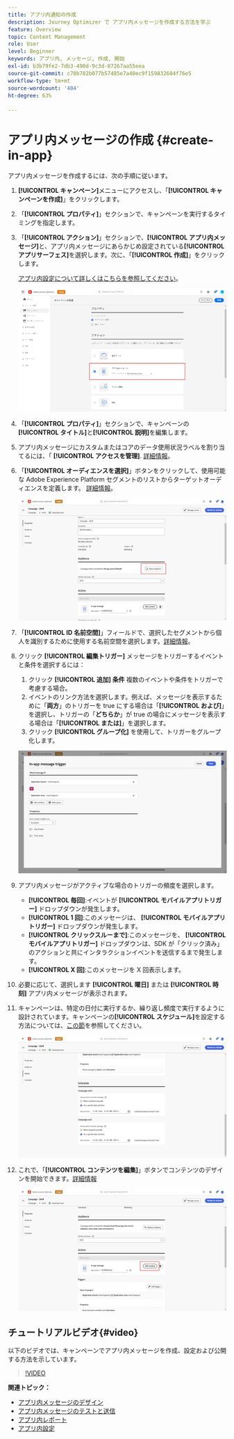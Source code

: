 ```yaml
---
title: アプリ内通知の作成
description: Journey Optimizer で アプリ内メッセージを作成する方法を学ぶ
feature: Overview
topic: Content Management
role: User
level: Beginner
keywords: アプリ内, メッセージ, 作成, 開始
exl-id: b3b79fe2-7db3-490d-9c3d-87267aa55eea
source-git-commit: c70b782b077b57485e7a40ec9f159832604f76e5
workflow-type: tm+mt
source-wordcount: '404'
ht-degree: 63%

---
```


# アプリ内メッセージの作成  {#create-in-app}

アプリ内メッセージを作成するには、次の手順に従います。

1. **[!UICONTROL キャンペーン]**&#x200B;メニューにアクセスし、「**[!UICONTROL キャンペーンを作成]**」をクリックします。

1. 「**[!UICONTROL プロパティ]**」セクションで、キャンペーンを実行するタイミングを指定します。

1. 「**[!UICONTROL アクション]**」セクションで、**[!UICONTROL アプリ内メッセージ]**&#x200B;と、アプリ内メッセージにあらかじめ設定されている&#x200B;**[!UICONTROL アプリサーフェス]**&#x200B;を選択します。次に、「**[!UICONTROL 作成]**」をクリックします。

   [アプリ内設定について詳しくはこちらを参照してください](inapp-configuration.md)。

   ![](assets/in_app_create_1.png)

1. 「**[!UICONTROL プロパティ]**」セクションで、キャンペーンの&#x200B;**[!UICONTROL タイトル]**&#x200B;と&#x200B;**[!UICONTROL 説明]**&#x200B;を編集します。

1. アプリ内メッセージにカスタムまたはコアのデータ使用状況ラベルを割り当てるには、「 **[!UICONTROL アクセスを管理]**. [詳細情報](../administration/object-based-access.md)。

1. 「**[!UICONTROL オーディエンスを選択]**」ボタンをクリックして、使用可能な Adobe Experience Platform セグメントのリストからターゲットオーディエンスを定義します。 [詳細情報](../segment/about-segments.md)。

   ![](assets/in_app_create_2.png)

1. 「**[!UICONTROL ID 名前空間]**」フィールドで、選択したセグメントから個人を識別するために使用する名前空間を選択します。[詳細情報](../event/about-creating.md#select-the-namespace)。

1. クリック **[!UICONTROL 編集トリガー]** メッセージをトリガーするイベントと条件を選択するには：

   1. クリック **[!UICONTROL 追加] 条件** 複数のイベントや条件をトリガーで考慮する場合。
   1. イベントのリンク方法を選択します。例えば、メッセージを表示するために「**両方**」のトリガーを true にする場合は「**[!UICONTROL および]**」を選択し、トリガーの「**どちらか**」が true の場合にメッセージを表示する場合は「**[!UICONTROL または]**」を選択します。
   1. クリック **[!UICONTROL グループ化]** を使用して、トリガーをグループ化します。

   ![](assets/in_app_create_3.png)

1. アプリ内メッセージがアクティブな場合のトリガーの頻度を選択します。

   * **[!UICONTROL 毎回]**:イベントが **[!UICONTROL モバイルアプリトリガー]** ドロップダウンが発生します。
   * **[!UICONTROL 1 回]**:このメッセージは、 **[!UICONTROL モバイルアプリトリガー]** ドロップダウンが発生します。
   * **[!UICONTROL クリックスルーまで]**:このメッセージを、 **[!UICONTROL モバイルアプリトリガー]** ドロップダウンは、SDK が「クリック済み」のアクションと共にインタラクションイベントを送信するまで発生します。
   * **[!UICONTROL X 回]**:このメッセージを X 回表示します。

1. 必要に応じて、選択します **[!UICONTROL 曜日]** または **[!UICONTROL 時刻]** アプリ内メッセージが表示されます。

1. キャンペーンは、特定の日付に実行するか、繰り返し頻度で実行するように設計されています。キャンペーンの&#x200B;**[!UICONTROL スケジュール]**&#x200B;を設定する方法については、[この節](../campaigns/create-campaign.md#schedule)を参照してください。

   ![](assets/in-app-schedule.png)

1. これで、「**[!UICONTROL コンテンツを編集]**」ボタンでコンテンツのデザインを開始できます。[詳細情報](design-in-app.md)

   ![](assets/in_app_create_4.png)


## チュートリアルビデオ{#video}

以下のビデオでは、キャンペーンでアプリ内メッセージを作成、設定および公開する方法を示しています。

>[!VIDEO](https://video.tv.adobe.com/v/3410430?quality=12&learn=on)


**関連トピック：**

* [アプリ内メッセージのデザイン](design-in-app.md)
* [アプリ内メッセージのテストと送信](send-in-app.md)
* [アプリ内レポート](../reports/campaign-global-report.md#inapp-report)
* [アプリ内設定](inapp-configuration.md)